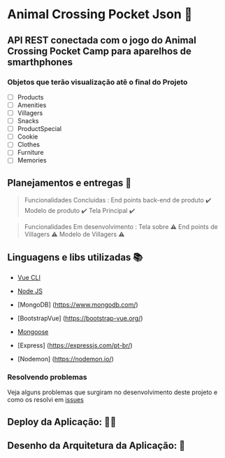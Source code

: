 # Animal Crossing Pocket Json :maple_leaf:
## API REST conectada com o jogo do Animal Crossing Pocket Camp para aparelhos de smarthphones  

### Objetos que terão visualização atê o final do Projeto 

- [ ] Products
- [ ] Amenities
- [ ] Villagers
- [ ] Snacks
- [ ] ProductSpecial
- [ ] Cookie
- [ ] Clothes
- [ ] Furniture
- [ ] Memories

## Planejamentos e entregas :checkered_flag:
> Funcionalidades Concluidas :
> End points back-end de produto  :heavy_check_mark:
> Modelo de produto  :heavy_check_mark:
> Tela Principal :heavy_check_mark:

> Funcionalidades Em desenvolvimento :
> Tela sobre :warning:
> End points de Villagers :warning:
> Modelo de Villagers :warning:

## Linguagens e libs utilizadas :books:

- [Vue CLI](https://cli.vuejs.org)
- [Node JS](https://nodejs.org/en/)
- [MongoDB] (https://www.mongodb.com/)
- [BootstrapVue] (https://bootstrap-vue.org/)

- [Mongoose](https://mongoosejs.com/)
- [Express] (https://expressjs.com/pt-br/)
- [Nodemon] (https://nodemon.io/)

### Resolvendo problemas

Veja alguns problemas que surgiram no desenvolvimento deste projeto e como os resolvi em [issues](https://github.com/GiovanaNp1/Animal_Crossing_API/issues)

## Deploy da Aplicação: :mushroom::apple:

<!-- > https://certificates-for-everyone-womakerscode.netlify.app/ -->

## Desenho da Arquitetura da Aplicação: :blossom:

